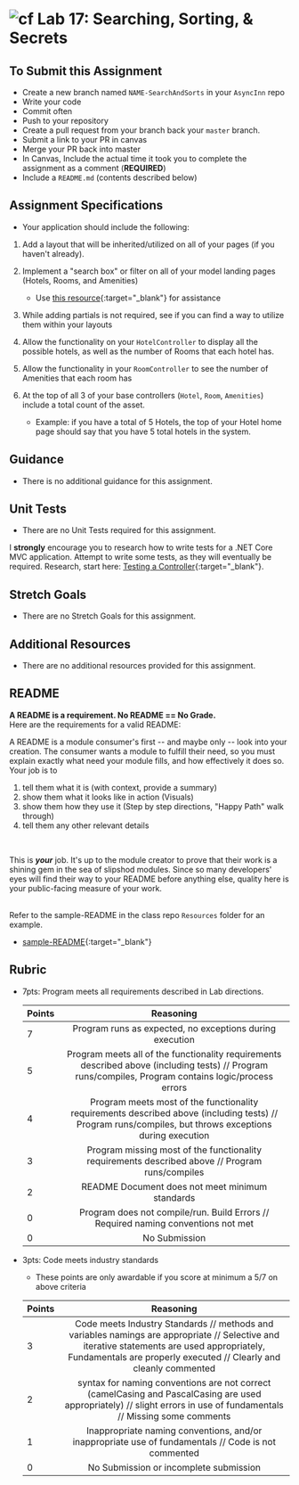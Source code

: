 ![cf](http://i.imgur.com/7v5ASc8.png) Lab 17: Searching, Sorting, & Secrets
=====================================

## To Submit this Assignment
- Create a new branch named `NAME-SearchAndSorts` in your `AsyncInn` repo
- Write your code
- Commit often
- Push to your repository
- Create a pull request from your branch back your `master` branch.
- Submit a link to your PR in canvas
- Merge your PR back into master
- In Canvas, Include the actual time it took you to complete the assignment as a comment (**REQUIRED**)
- Include a `README.md` (contents described below)


## Assignment Specifications
- Your application should include the following:
1. Add a layout that will be inherited/utilized on all of your pages (if you haven't already). 
2. Implement a "search box" or filter on all of your model landing pages (Hotels, Rooms, and Amenities) 
	- Use [this resource](https://docs.microsoft.com/en-us/aspnet/core/tutorials/first-mvc-app/search?view=aspnetcore-2.1){:target="_blank"} for assistance
3. While adding partials is not required, see if you can find a way to utilize them within your layouts

4. Allow the functionality on your `HotelController` to display all the possible hotels, as well as the number of Rooms that each hotel has. 
5. Allow the functionality in your `RoomController` to see the number of Amenities that each room has
6. At the top of all 3 of your base controllers (`Hotel`, `Room`, `Amenities`) include a total count of the asset. 
	- Example: if you have a total of 5 Hotels, the top of your Hotel home page should say that you have 5 total hotels in the system.


## Guidance
- There is no additional guidance for this assignment.


## Unit Tests
- There are no Unit Tests required for this assignment.

I **strongly** encourage you to research how to write tests for a .NET Core MVC application. Attempt to write some tests, as they will eventually be required.  Research, start here: [Testing a Controller](https://docs.microsoft.com/en-us/aspnet/core/mvc/controllers/testing){:target="_blank"}. 


## Stretch Goals
- There are no Stretch Goals for this assignment.


## Additional Resources
- There are no additional resources provided for this assignment.


## README

**A README is a requirement. No README == No Grade.** <br /> 
Here are the requirements for a valid README: <br />


A README is a module consumer's first -- and maybe only -- look into your creation. The consumer wants a module to fulfill their need, so you must explain exactly what need your module fills, and how effectively it does so.
<br />
Your job is to

1. tell them what it is (with context, provide a summary)
2. show them what it looks like in action (Visuals)
3. show them how they use it (Step by step directions, "Happy Path" walk through)
4. tell them any other relevant details
<br />

This is ***your*** job. It's up to the module creator to prove that their work is a shining gem in the sea of slipshod modules. Since so many developers' eyes will find their way to your README before anything else, quality here is your public-facing measure of your work.

<br /> Refer to the sample-README in the class repo `Resources` folder for an example. 
- [sample-README](https://github.com/noffle/art-of-readme){:target="_blank"}

## Rubric
- 7pts: Program meets all requirements described in Lab directions.

	Points  | Reasoning | 
	 ------------ | :-----------: | 
	7       | Program runs as expected, no exceptions during execution |
	5       | Program meets all of the  functionality requirements described above (including tests) // Program runs/compiles, Program contains logic/process errors|
	4       | Program meets most of the functionality requirements described above (including tests)  // Program runs/compiles, but throws exceptions during execution |
	3       | Program missing most of the functionality requirements described above // Program runs/compiles |
	2       | README Document does not meet minimum standards |
	0       | Program does not compile/run. Build Errors // Required naming conventions not met |
	0       | No Submission |

- 3pts: Code meets industry standards
	- These points are only awardable if you score at minimum a 5/7 on above criteria

	Points  | Reasoning | 
	 ------------ | :-----------: | 
	3       | Code meets Industry Standards // methods and variables namings are appropriate // Selective and iterative statements are used appropriately, Fundamentals are properly executed // Clearly and cleanly commented |
	2       | syntax for naming conventions are not correct (camelCasing and PascalCasing are used appropriately) // slight errors in use of fundamentals // Missing some comments |
	1       | Inappropriate naming conventions, and/or inappropriate use of fundamentals // Code is not commented  |
	0       | No Submission or incomplete submission |